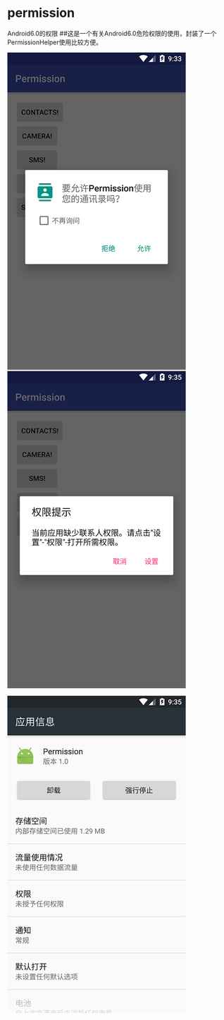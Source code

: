 # permission
Android6.0的权限
##这是一个有关Android6.0危险权限的使用，封装了一个PermissionHelper使用比较方便。



![申请权限](https://github.com/chenqunming/permission/blob/master/picture/pic1.png)  ![提示权限](https://github.com/chenqunming/permission/blob/master/picture/pic2.png)

![应用设置](https://github.com/chenqunming/permission/blob/master/picture/pic3.png)
